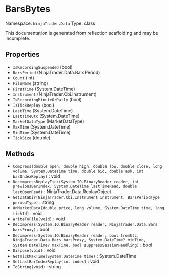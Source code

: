# BarsBytes

Namespace: `NinjaTrader.Data`
Type: class

This documentation is generated from reflection scaffolding and may be incomplete.

## Properties
- `IsRecordingSuspended` (bool)
- `BarsPeriod` (NinjaTrader.Data.BarsPeriod)
- `Count` (int)
- `FileName` (string)
- `FirstTime` (System.DateTime)
- `Instrument` (NinjaTrader.Cbi.Instrument)
- `IsRecordingMinuteOrDaily` (bool)
- `IsTickReplay` (bool)
- `LastTime` (System.DateTime)
- `LastTimeUtc` (System.DateTime)
- `MarketDataType` (MarketDataType)
- `MaxTime` (System.DateTime)
- `MinTime` (System.DateTime)
- `TickSize` (double)

## Methods
- `Compress(double open, double high, double low, double close, long volume, System.DateTime time, double bid, double ask, int barIndexReplay)` : void
- `DecompressReplayTick(System.IO.BinaryReader reader, int previousBarIndex, System.DateTime lastTimeRead, double lastOpenRead)` : NinjaTrader.Data.ReplayObject
- `GetDataDir(NinjaTrader.Cbi.Instrument instrument, BarsPeriodType periodType)` : string
- `OnMarketData(double price, long volume, System.DateTime time, long tickId)` : void
- `WriteToFile(void)` : void
- `Decompress(System.IO.BinaryReader reader, NinjaTrader.Data.Bars barsProxy)` : bool
- `Decompress(System.IO.BinaryReader reader, bool fromUtc, NinjaTrader.Data.Bars barsProxy, System.DateTime? minTime, System.DateTime? maxTime, bool suppressSessionHandling)` : bool
- `Dispose(void)` : void
- `GetTickMaxTime(System.DateTime time)` : System.DateTime
- `SetLastBarIndexReplay(int index)` : void
- `ToString(void)` : string
